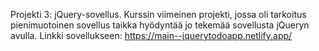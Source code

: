 Projekti 3: jQuery-sovellus. Kurssin viimeinen projekti, jossa oli tarkoitus pienimuotoinen sovellus taikka hyödyntää jo tekemää sovellusta jQueryn avulla. Linkki sovellukseen: https://main--jquerytodoapp.netlify.app/
